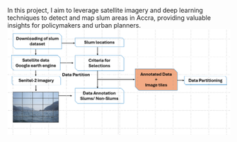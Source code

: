 In this project, I aim to leverage satellite imagery and deep learning techniques to detect and map slum areas in Accra, providing valuable insights for policymakers and urban planners.
![Slum Annotation Example](https://github.com/niiquaye70/Slum-Detection-Using-Convolutional-Neutral-Networks-/blob/main/methodology_link.png)


